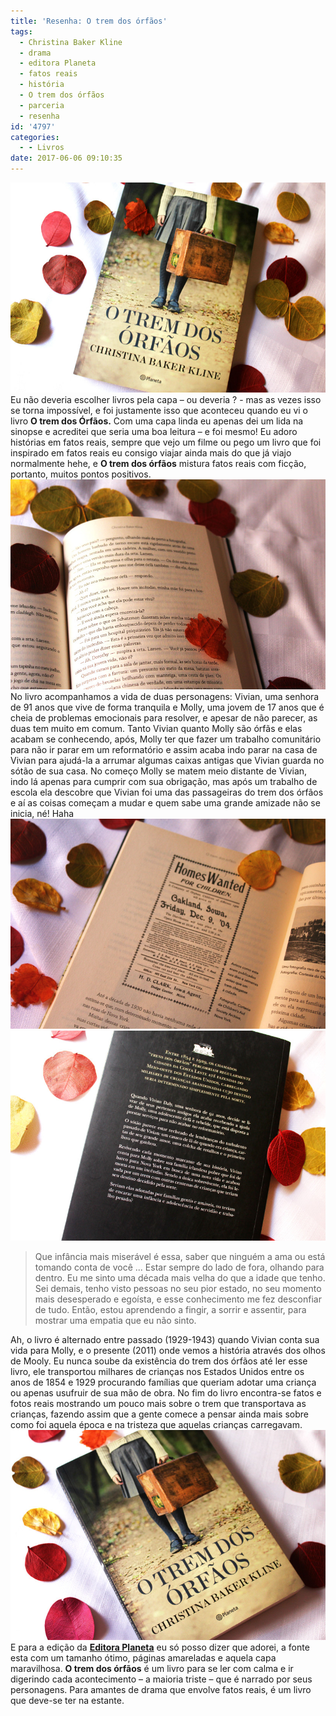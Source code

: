 ```yaml
---
title: 'Resenha: O trem dos órfãos'
tags:
  - Christina Baker Kline
  - drama
  - editora Planeta
  - fatos reais
  - história
  - O trem dos órfãos
  - parceria
  - resenha
id: '4797'
categories:
  - - Livros
date: 2017-06-06 09:10:35
---
```


![resenha - o trem dos órfãos ](/wp-content/uploads/2017/06/livro-o-trem-dos-órfãos.jpg) Eu não deveria escolher livros pela capa – ou deveria ? - mas as vezes isso se torna impossível, e foi justamente isso que aconteceu quando eu vi o livro **O trem dos Órfãos.** Com uma capa linda eu apenas dei um lida na sinopse e acreditei que seria uma boa leitura – e foi mesmo! Eu adoro histórias em fatos reais, sempre que vejo um filme ou pego um livro que foi inspirado em fatos reais eu consigo viajar ainda mais do que já viajo normalmente hehe, e **O trem dos órfãos** mistura fatos reais com ficção, portanto, muitos pontos positivos. ![páginas do livro - o trem dos órfãos](/wp-content/uploads/2017/06/resenha-o-trem-dos-órfãos.jpg) No livro acompanhamos a vida de duas personagens: Vivian, uma senhora de 91 anos que vive de forma tranquila e Molly, uma jovem de 17 anos que é cheia de problemas emocionais para resolver, e apesar de não parecer, as duas tem muito em comum. Tanto Vivian quanto Molly são órfãs e elas acabam se conhecendo, após, Molly ter que fazer um trabalho comunitário para não ir parar em um reformatório e assim acaba indo parar na casa de Vivian para ajudá-la a arrumar algumas caixas antigas que Vivian guarda no sótão de sua casa. No começo Molly se matem meio distante de Vivian, indo lá apenas para cumprir com sua obrigação, mas após um trabalho de escola ela descobre que Vivian foi uma das passageiras do trem dos órfãos e aí as coisas começam a mudar e quem sabe uma grande amizade não se inicia, né! Haha ![página do livro - o trem dos órfãos](/wp-content/uploads/2017/06/resumo-do-livro-o-trem-dos-órfãos.jpg) ![resumo do livro - o trem dos órfãos](/wp-content/uploads/2017/06/contra-capa-do-livro-o-trem-dos-órfãos.jpg)

> Que infância mais miserável é essa, saber que ninguém a ama ou está tomando conta de você ... Estar sempre do lado de fora, olhando para dentro. Eu me sinto uma década mais velha do que a idade que tenho. Sei demais, tenho visto pessoas no seu pior estado, no seu momento mais desesperado e egoísta, e esse conhecimento me fez desconfiar de tudo. Então, estou aprendendo a fingir, a sorrir e assentir, para mostrar uma empatia que eu não sinto.

Ah, o livro é alternado entre passado (1929-1943) quando Vivian conta sua vida para Molly, e o presente (2011) onde vemos a história através dos olhos de Mooly. Eu nunca soube da existência do trem dos órfãos até ler esse livro, ele transportou milhares de crianças nos Estados Unidos entre os anos de 1854 e 1929 procurando famílias que queriam adotar uma criança ou apenas usufruir de sua mão de obra. No fim do livro encontra-se fatos e fotos reais mostrando um pouco mais sobre o trem que transportava as crianças, fazendo assim que a gente comece a pensar ainda mais sobre como foi aquela época e na tristeza que aquelas crianças carregavam. ![resenha - o trem dos órfãos](/wp-content/uploads/2017/06/capa-do-livro-o-trem-dos-órfãos.jpg) E para a edição da [**Editora Planeta**](http://www.planetadelivros.com.br/) eu só posso dizer que adorei, a fonte esta com um tamanho ótimo, páginas amareladas e aquela capa maravilhosa. **O trem dos órfãos** é um livro para se ler com calma e ir digerindo cada acontecimento – a maioria triste – que é narrado por seus personagens. Para amantes de drama que envolve fatos reais, é um livro que deve-se ter na estante.
